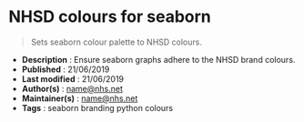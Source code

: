 # NHSD colours for seaborn

 >Sets seaborn colour palette to NHSD colours.

- __Description__ : Ensure seaborn graphs adhere to the NHSD brand colours.
- __Published__ : 21/06/2019
- __Last modified__ : 21/06/2019
- __Author(s)__  : name@nhs.net
- __Maintainer(s)__ : name@nhs.net
- __Tags__ : seaborn branding python colours
